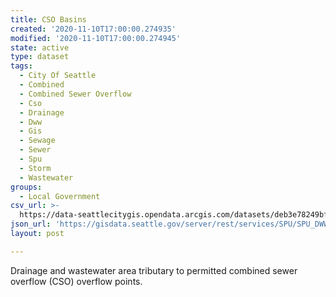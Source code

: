```yaml
---
title: CSO Basins
created: '2020-11-10T17:00:00.274935'
modified: '2020-11-10T17:00:00.274945'
state: active
type: dataset
tags:
  - City Of Seattle
  - Combined
  - Combined Sewer Overflow
  - Cso
  - Drainage
  - Dww
  - Gis
  - Sewage
  - Sewer
  - Spu
  - Storm
  - Wastewater
groups:
  - Local Government
csv_url: >-
  https://data-seattlecitygis.opendata.arcgis.com/datasets/deb3e78249bf41b48a2f53efdb6f704f_0.csv?outSR=%7B%22latestWkid%22%3A2926%2C%22wkid%22%3A2926%7D
json_url: 'https://gisdata.seattle.gov/server/rest/services/SPU/SPU_DWW/MapServer/0'
layout: post

---
```

<div style='text-align:Left;'><div><p><span><span>Drainage and wastewater area tributary to permitted combined sewer overflow (CSO) overflow points.</span></span></p></div></div>
